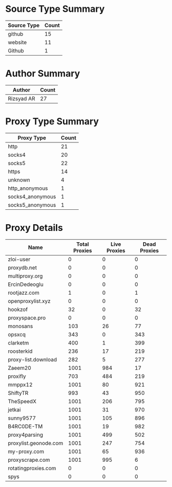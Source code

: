 # Source Type Summary

| Source Type | Count |
|-------------|-------|
| github | 15 |
| website | 11 |
| Github | 1 |


# Author Summary

| Author | Count |
|--------|-------|
| Rizsyad AR | 27 |


# Proxy Type Summary

| Proxy Type | Count |
|------------|-------|
| http | 21 |
| socks4 | 20 |
| socks5 | 22 |
| https | 14 |
| unknown | 4 |
| http_anonymous | 1 |
| socks4_anonymous | 1 |
| socks5_anonymous | 1 |


# Proxy Details

| Name | Total Proxies | Live Proxies | Dead Proxies |
|------|---------------|--------------|---------------|
| zloi-user | 0 | 0 | 0 |
| proxydb.net | 0 | 0 | 0 |
| multiproxy.org | 0 | 0 | 0 |
| ErcinDedeoglu | 0 | 0 | 0 |
| rootjazz.com | 1 | 0 | 1 |
| openproxylist.xyz | 0 | 0 | 0 |
| hookzof | 32 | 0 | 32 |
| proxyspace.pro | 0 | 0 | 0 |
| monosans | 103 | 26 | 77 |
| opsxcq | 343 | 0 | 343 |
| clarketm | 400 | 1 | 399 |
| roosterkid | 236 | 17 | 219 |
| proxy-list.download | 282 | 5 | 277 |
| Zaeem20 | 1001 | 984 | 17 |
| proxifly | 703 | 484 | 219 |
| mmppx12 | 1001 | 80 | 921 |
| ShiftyTR | 993 | 43 | 950 |
| TheSpeedX | 1001 | 206 | 795 |
| jetkai | 1001 | 31 | 970 |
| sunny9577 | 1001 | 105 | 896 |
| B4RC0DE-TM | 1001 | 19 | 982 |
| proxy4parsing | 1001 | 499 | 502 |
| proxylist.geonode.com | 1001 | 247 | 754 |
| my-proxy.com | 1001 | 65 | 936 |
| proxyscrape.com | 1001 | 995 | 6 |
| rotatingproxies.com | 0 | 0 | 0 |
| spys | 0 | 0 | 0 |
